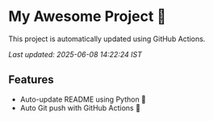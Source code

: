 # My Awesome Project 🚀

This project is automatically updated using GitHub Actions.

_Last updated: 2025-06-08 14:22:24 IST_

## Features
- Auto-update README using Python 🐍
- Auto Git push with GitHub Actions 🤖
